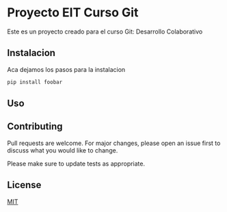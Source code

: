 # Proyecto EIT Curso Git 

Este es un proyecto creado para el curso Git: Desarrollo Colaborativo

## Instalacion

Aca dejamos los pasos para la instalacion

```bash
pip install foobar
```

## Uso


## Contributing
Pull requests are welcome. For major changes, please open an issue first to discuss what you would like to change.

Please make sure to update tests as appropriate.

## License
[MIT](https://choosealicense.com/licenses/mit/)